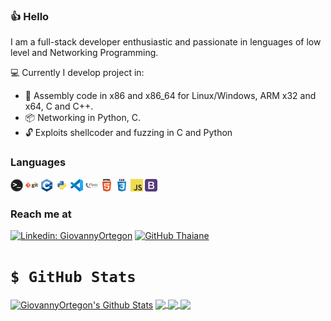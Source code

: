 ###  :+1: Hello

I am a full-stack developer enthusiastic and passionate in lenguages of low level and Networking Programming.

 :computer: Currently I develop project in:

-  :rocket: Assembly code in x86 and x86_64 for Linux/Windows, ARM x32 and x64, C and C++.
-  :package: Networking in Python, C.
-  :unlock: Exploits shellcoder and fuzzing in C and Python

### Languages
<code><img height="20" src="https://raw.githubusercontent.com/github/explore/80688e429a7d4ef2fca1e82350fe8e3517d3494d/topics/terminal/terminal.png"></code>
<code><img height="20" src="https://raw.githubusercontent.com/github/explore/80688e429a7d4ef2fca1e82350fe8e3517d3494d/topics/git/git.png"></code>
<code><img height="20" src="https://raw.githubusercontent.com/github/explore/80688e429a7d4ef2fca1e82350fe8e3517d3494d/topics/cpp/cpp.png"></code>
<code><img height="20" src="https://raw.githubusercontent.com/github/explore/80688e429a7d4ef2fca1e82350fe8e3517d3494d/topics/python/python.png"></code>
<code><img height="20" src="https://raw.githubusercontent.com/github/explore/80688e429a7d4ef2fca1e82350fe8e3517d3494d/topics/visual-studio-code/visual-studio-code.png"></code>
<code><img height="20" src="https://raw.githubusercontent.com/github/explore/80688e429a7d4ef2fca1e82350fe8e3517d3494d/topics/flask/flask.png"></code>
<code><img height = "20" src = "https://raw.githubusercontent.com/github/explore/80688e429a7d4ef2fca1e82350fe8e3517d3494d/topics/html/html.png"></code>
<code><img height = "20" src = "https://raw.githubusercontent.com/github/explore/80688e429a7d4ef2fca1e82350fe8e3517d3494d/topics/css/css.png"></code>
<code><img height="20" src="https://raw.githubusercontent.com/github/explore/80688e429a7d4ef2fca1e82350fe8e3517d3494d/topics/javascript/javascript.png"></code>
<code><img height = "20" src = "https://raw.githubusercontent.com/github/explore/80688e429a7d4ef2fca1e82350fe8e3517d3494d/topics/bootstrap/bootstrap.png"></code>

### Reach me at
[![Linkedin: GiovannyOrtegon](https://img.shields.io/badge/-GiovannyOrtegon-blue?style=flat-square&logo=Linkedin&logoColor=white&link=https://www.linkedin.com/in/giovanny-o-3a6096143/)](https://www.linkedin.com/in/giovanny-o-3a6096143/)
[![GitHub Thaiane](https://img.shields.io/github/followers/giovannyortegon?label=follow&style=social)](https://github.com/giovannyortegon)


# `$ GitHub Stats`
<a href="https://github.com/giovannyortegon">
<img width=550 align="center" src="https://github-readme-stats.vercel.app/api?username=giovannyortegon&show_icons=true&line_height=27&count_private=true" alt="GiovannyOrtegon's Github Stats" /></a>
<a href="https://github.com/giovannyortegon">
<img width=240 align="center" src="https://github-readme-stats.vercel.app/api/top-langs/?username=giovannyortegon&hide=html,css" />
</a>
<a href="https://github.com/giovannyortegon/Assembly">
<img width=420 align="center" src="https://github-readme-stats.vercel.app/api/pin/?username=giovannyortegon&repo=Assembly" />

<a href="https://github.com/giovannyortegon/shellcode-x86_x64">
<img width=370 align="center" src="https://github-readme-stats.vercel.app/api/pin/?username=giovannyortegon&repo=Shellcode-x86_x64" />
